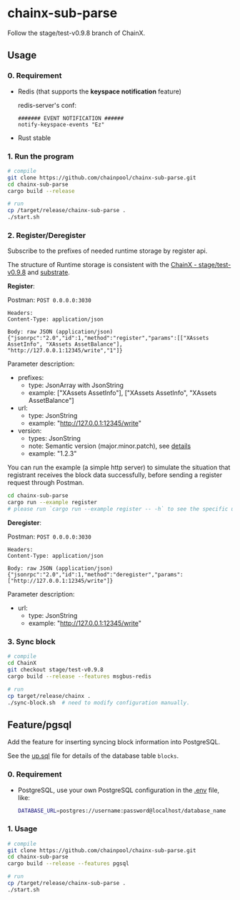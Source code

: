 # chainx-sub-parse

Follow the stage/test-v0.9.8 branch of ChainX.

## Usage

### 0. Requirement

- Redis (that supports the **keyspace notification** feature)

    redis-server's conf:

    ```
    ####### EVENT NOTIFICATION ######
    notify-keyspace-events "Ez"
    ```

- Rust stable

### 1. Run the program

```bash
# compile
git clone https://github.com/chainpool/chainx-sub-parse.git
cd chainx-sub-parse
cargo build --release

# run
cp /target/release/chainx-sub-parse .
./start.sh
```

### 2. Register/Deregister

Subscribe to the prefixes of needed runtime storage by register api.

The structure of Runtime storage is consistent with the [ChainX - stage/test-v0.9.8](https://github.com/chainpool/ChainX/tree/stage/test-v0.9.8) and [substrate](https://github.com/chainpool/substrate).

**Register**:

Postman: `POST 0.0.0.0:3030`

```
Headers:
Content-Type: application/json

Body: raw JSON (application/json)
{"jsonrpc":"2.0","id":1,"method":"register","params":[["XAssets AssetInfo", "XAssets AssetBalance"], "http://127.0.0.1:12345/write","1"]}
```

Parameter description:

- prefixes: 
    - type: JsonArray with JsonString
    - example: ["XAssets AssetInfo"], ["XAssets AssetInfo", "XAssets AssetBalance"]
- url: 
    - type: JsonString
    - example: "http://127.0.0.1:12345/write"
- version: 
    - types: JsonString
    - note: Semantic version (major.minor.patch), see [details](https://github.com/semver/semver)
    - example: "1.2.3"

You can run the example (a simple http server) to simulate the situation 
that registrant receives the block data successfully, 
before sending a register request through Postman.

```bash
cd chainx-sub-parse
cargo run --example register
# please run `cargo run --example register -- -h` to see the specific usage.
```

**Deregister**:

Postman: `POST 0.0.0.0:3030`

```
Headers:
Content-Type: application/json

Body: raw JSON (application/json)
{"jsonrpc":"2.0","id":1,"method":"deregister","params":["http://127.0.0.1:12345/write"]}
```

Parameter description:

- url: 
    - type: JsonString
    - example: "http://127.0.0.1:12345/write"

### 3. Sync block

```bash
# compile
cd ChainX
git checkout stage/test-v0.9.8
cargo build --release --features msgbus-redis

# run
cp target/release/chainx .
./sync-block.sh  # need to modify configuration manually.
```

## Feature/pgsql

Add the feature for inserting syncing block information into PostgreSQL.
 
See the [up.sql](migrations/2019-02-12-082211_create_blocks/up.sql) file for details of the database table `blocks`.

### 0. Requirement

- PostgreSQL, use your own PostgreSQL configuration in the [.env](./.env) file, like:
    ```bash
    DATABASE_URL=postgres://username:password@localhost/database_name
    ```

### 1. Usage

```bash
# compile
git clone https://github.com/chainpool/chainx-sub-parse.git
cd chainx-sub-parse
cargo build --release --features pgsql

# run
cp /target/release/chainx-sub-parse .
./start.sh
```
